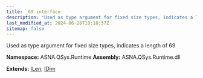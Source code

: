 ```yaml
---
title: _69 interface
description: "Used as type argument for fixed size types, indicates a length of 69  "
last_modified_at: 2024-06-28T18:18:37Z
sitemap: false
---
```


Used as type argument for fixed size types, indicates a length of 69 

**Namespace:** ASNA.QSys.Runtime
**Assembly:** ASNA.QSys.Runtime.dll

**Extends:** [ILen](/reference/runtime/qsys-runtime/i-len.html), [IDim](/reference/runtime/qsys-runtime/i-dim.html)
<br>
<br>
